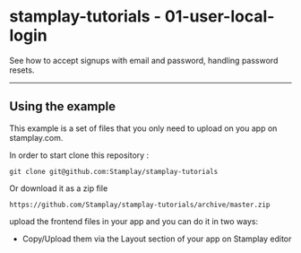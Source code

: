 stamplay-tutorials - 01-user-local-login
========================================

See how to accept signups with email and password, handling password resets.




-----------------------

## Using the example

This example is a set of files that you only need to upload on you app on stamplay.com.

In order to start clone this repository :

    git clone git@github.com:Stamplay/stamplay-tutorials

Or download it as a zip file
	
	https://github.com/Stamplay/stamplay-tutorials/archive/master.zip

 upload the frontend files in your app and you can do it in two ways:

* Copy/Upload them via the Layout section of your app on Stamplay editor
